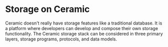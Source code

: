 # Storage on Ceramic

Ceramic doesn't really have storage features like a traditional database. It is a platform where developers can develop and compose their own storage functionality. The Ceramic storage stack can be considered in three primary layers, storage programs, protocols, and data models.